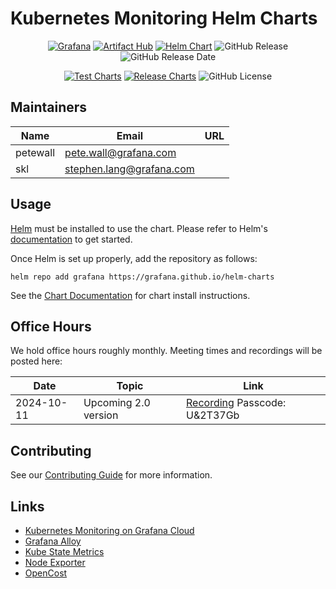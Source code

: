 # Kubernetes Monitoring Helm Charts

<div align="center">

[![Grafana](https://img.shields.io/badge/grafana-%23F46800.svg?logo=grafana&logoColor=white)](https://grafana.com)
[![Artifact Hub](https://img.shields.io/endpoint?url=https://artifacthub.io/badge/repository/grafana)](https://artifacthub.io/packages/search?org=grafana)
[![Helm Chart](https://img.shields.io/badge/helm-k8s--monitoring-blue?logo=helm)](https://img.shields.io/endpoint?url=https://artifacthub.io/packages/helm/grafana/k8s-monitoring)
![GitHub Release](https://img.shields.io/github/v/release/grafana/k8s-monitoring-helm)
![GitHub Release Date](https://img.shields.io/github/release-date/grafana/k8s-monitoring-helm)

[![Test Charts](https://github.com/grafana/k8s-monitoring-helm/workflows/Test/badge.svg?branch=main)](https://github.com/grafana/k8s-monitoring-helm/actions/workflows/helm-test.yml?query=branch%3Amain)
[![Release Charts](https://github.com/grafana/k8s-monitoring-helm/workflows/Release%20Helm%20chart/badge.svg?branch=main)](https://github.com/grafana/k8s-monitoring-helm/actions/workflows/helm-release.yml?query=branch%3Amain)
![GitHub License](https://img.shields.io/github/license/grafana/k8s-monitoring-helm)

</div>

## Maintainers

| Name     | Email                      | URL |
|----------|----------------------------|-----|
| petewall | <pete.wall@grafana.com>    |     |
| skl      | <stephen.lang@grafana.com> |     |

## Usage

[Helm](https://helm.sh/) must be installed to use the chart. Please refer to Helm's [documentation](https://helm.sh/docs/) to get started.

Once Helm is set up properly, add the repository as follows:

```console
helm repo add grafana https://grafana.github.io/helm-charts
```

See the [Chart Documentation](https://github.com/grafana/k8s-monitoring-helm/blob/main/charts/k8s-monitoring-v1/README.md) for chart install instructions.

## Office Hours

We hold office hours roughly monthly. Meeting times and recordings will be posted here:

| Date       | Topic                | Link                                                                                                                                                |
|------------|----------------------|-----------------------------------------------------------------------------------------------------------------------------------------------------|
| 2024-10-11 | Upcoming 2.0 version | [Recording](https://grafana.zoom.us/rec/share/ZF00DnBBu7X68T5WDEeA6PUsiKF7D6bfi3KBVJTFZMiYnSVPp3gm7t_v-VAm-48y.htONt-nVrmpfFTsG) Passcode: U&2T37Gb |

## Contributing

See our [Contributing Guide](./CONTRIBUTING.md) for more information.

## Links

-   [Kubernetes Monitoring on Grafana Cloud](https://grafana.com/docs/grafana-cloud/kubernetes-monitoring/)
-   [Grafana Alloy](https://github.com/grafana/alloy)
-   [Kube State Metrics](https://github.com/kubernetes/kube-state-metrics)
-   [Node Exporter](https://github.com/prometheus/node_exporter)
-   [OpenCost](https://github.com/opencost/opencost)
